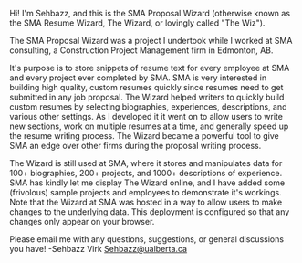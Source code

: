 Hi! I'm Sehbazz, and this is the SMA Proposal Wizard (otherwise known as the SMA Resume Wizard, The Wizard, or lovingly called "The Wiz").

The SMA Proposal Wizard was a project I undertook while I worked at SMA consulting, a Construction Project Management firm in Edmonton, AB.

It's purpose is to store snippets of resume text for every employee at SMA and every project ever completed by SMA. SMA is very interested in building high quality, custom resumes quickly since resumes need to get submitted in any job proposal. The Wizard helped writers to quickly build custom resumes by selecting biographies, experiences, descriptions, and various other settings. As I developed it it went on to allow users to write new sections, work on multiple resumes at a time, and generally speed up the resume writing process. The Wizard became a powerful tool to give SMA an edge over other firms during the proposal writing process.

The Wizard is still used at SMA, where it stores and manipulates data for 100+ biographies, 200+ projects, and 1000+ descriptions of experience. SMA has kindly let me display The Wizard online, and I have added some (frivolous) sample projects and employees to demonstrate it's workings. Note that the Wizard at SMA was hosted in a way to allow users to make changes to the underlying data. This deployment is configured so that any changes only appear on your browser.

Please email me with any questions, suggestions, or general discussions you have!
-Sehbazz Virk
Sehbazz@ualberta.ca
